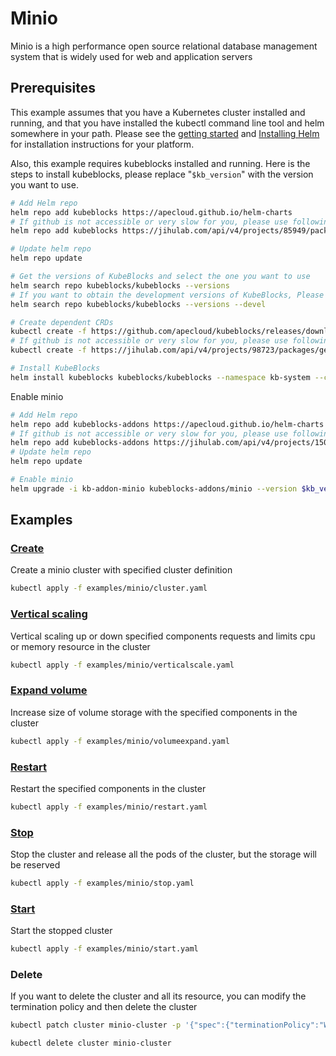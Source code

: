 # Minio

Minio is a high performance open source relational database management system that is widely used for web and application servers

## Prerequisites

This example assumes that you have a Kubernetes cluster installed and running, and that you have installed the kubectl command line tool and helm somewhere in your path. Please see the [getting started](https://kubernetes.io/docs/setup/)  and [Installing Helm](https://helm.sh/docs/intro/install/) for installation instructions for your platform.

Also, this example requires kubeblocks installed and running. Here is the steps to install kubeblocks, please replace "`$kb_version`" with the version you want to use.
```bash
# Add Helm repo 
helm repo add kubeblocks https://apecloud.github.io/helm-charts
# If github is not accessible or very slow for you, please use following repo instead
helm repo add kubeblocks https://jihulab.com/api/v4/projects/85949/packages/helm/stable

# Update helm repo
helm repo update

# Get the versions of KubeBlocks and select the one you want to use
helm search repo kubeblocks/kubeblocks --versions
# If you want to obtain the development versions of KubeBlocks, Please add the '--devel' parameter as the following command
helm search repo kubeblocks/kubeblocks --versions --devel

# Create dependent CRDs
kubectl create -f https://github.com/apecloud/kubeblocks/releases/download/v$kb_version/kubeblocks_crds.yaml
# If github is not accessible or very slow for you, please use following command instead
kubectl create -f https://jihulab.com/api/v4/projects/98723/packages/generic/kubeblocks/v$kb_version/kubeblocks_crds.yaml

# Install KubeBlocks
helm install kubeblocks kubeblocks/kubeblocks --namespace kb-system --create-namespace --version="$kb_version"
```
Enable minio
```bash
# Add Helm repo 
helm repo add kubeblocks-addons https://apecloud.github.io/helm-charts
# If github is not accessible or very slow for you, please use following repo instead
helm repo add kubeblocks-addons https://jihulab.com/api/v4/projects/150246/packages/helm/stable
# Update helm repo
helm repo update

# Enable minio 
helm upgrade -i kb-addon-minio kubeblocks-addons/minio --version $kb_version -n kb-system  
``` 

## Examples

### [Create](cluster.yaml) 
Create a minio cluster with specified cluster definition 
```bash
kubectl apply -f examples/minio/cluster.yaml
```

### [Vertical scaling](verticalscale.yaml)
Vertical scaling up or down specified components requests and limits cpu or memory resource in the cluster
```bash
kubectl apply -f examples/minio/verticalscale.yaml
```

### [Expand volume](volumeexpand.yaml)
Increase size of volume storage with the specified components in the cluster
```bash
kubectl apply -f examples/minio/volumeexpand.yaml
```

### [Restart](restart.yaml)
Restart the specified components in the cluster
```bash
kubectl apply -f examples/minio/restart.yaml
```

### [Stop](stop.yaml)
Stop the cluster and release all the pods of the cluster, but the storage will be reserved
```bash
kubectl apply -f examples/minio/stop.yaml
```

### [Start](start.yaml)
Start the stopped cluster
```bash
kubectl apply -f examples/minio/start.yaml
```

### Delete
If you want to delete the cluster and all its resource, you can modify the termination policy and then delete the cluster
```bash
kubectl patch cluster minio-cluster -p '{"spec":{"terminationPolicy":"WipeOut"}}' --type="merge"

kubectl delete cluster minio-cluster
```
